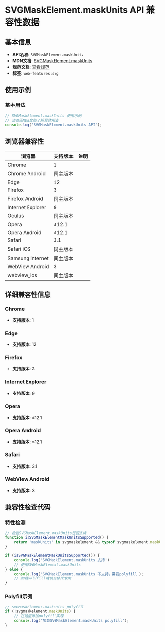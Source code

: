 # SVGMaskElement.maskUnits API 兼容性数据

## 基本信息

- **API名称**: `SVGMaskElement.maskUnits`
- **MDN文档**: [SVGMaskElement.maskUnits](https://developer.mozilla.org/docs/Web/API/SVGMaskElement/maskUnits)
- **规范文档**: [查看规范](https://drafts.fxtf.org/css-masking/#dom-svgmaskelement-maskunits)
- **标签**: `web-features:svg`

## 使用示例

### 基本用法

```javascript
// SVGMaskElement.maskUnits 使用示例
// 请查阅MDN文档了解具体用法
console.log('SVGMaskElement.maskUnits API');
```

## 浏览器兼容性

| 浏览器 | 支持版本 | 说明 |
|--------|----------|------|
| Chrome | 1 |  |
| Chrome Android | 同主版本 |  |
| Edge | 12 |  |
| Firefox | 3 |  |
| Firefox Android | 同主版本 |  |
| Internet Explorer | 9 |  |
| Oculus | 同主版本 |  |
| Opera | ≤12.1 |  |
| Opera Android | ≤12.1 |  |
| Safari | 3.1 |  |
| Safari iOS | 同主版本 |  |
| Samsung Internet | 同主版本 |  |
| WebView Android | 3 |  |
| webview_ios | 同主版本 |  |

## 详细兼容性信息

### Chrome

- **支持版本**: 1

### Edge

- **支持版本**: 12

### Firefox

- **支持版本**: 3

### Internet Explorer

- **支持版本**: 9

### Opera

- **支持版本**: ≤12.1

### Opera Android

- **支持版本**: ≤12.1

### Safari

- **支持版本**: 3.1

### WebView Android

- **支持版本**: 3

## 兼容性检查代码

### 特性检测

```javascript
// 检查SVGMaskElement.maskUnits是否支持
function isSVGMaskElementMaskUnitsSupported() {
    return 'maskUnits' in svgmaskelement && typeof svgmaskelement.maskUnits === 'function';
}

if (isSVGMaskElementMaskUnitsSupported()) {
    console.log('SVGMaskElement.maskUnits 支持');
    // 使用SVGMaskElement.maskUnits
} else {
    console.log('SVGMaskElement.maskUnits 不支持，需要polyfill');
    // 加载polyfill或使用替代方案
}
```

### Polyfill示例

```javascript
// SVGMaskElement.maskUnits polyfill
if (!svgmaskelement.maskUnits) {
    // 在这里添加polyfill实现
    console.log('加载SVGMaskElement.maskUnits polyfill');
}
```

